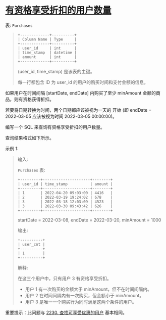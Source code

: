 #  [有资格享受折扣的用户数量](https://leetcode.cn/problems/the-number-of-users-that-are-eligible-for-discount)

表: `Purchases`
> ```
> +-------------+----------+
> | Column Name | Type     |
> +-------------+----------+
> | user_id     | int      |
> | time_stamp  | datetime |
> | amount      | int      |
> +-------------+----------+
> ```
> (user_id, time_stamp) 是该表的主键。
> 
> 每一行都包含 ID 为 user_id 的用户的购买时间和支付金额的信息。
 

如果用户在时间间隔 [startDate, endDate] 内购买了至少 minAmount 金额的商品，则有资格获得折扣。

若要将日期转换为时间，两个日期都应该被视为一天的 开始 (即 endDate = 2022-03-05 应该被视为时间 2022-03-05 00:00:00)。

编写一个 SQL 来查询有资格享受折扣的用户数量。

查询结果格式如下所示。

 

示例 1:

> 输入: 
> 
> `Purchases` 表:
> ```
> +---------+---------------------+--------+
> | user_id | time_stamp          | amount |
> +---------+---------------------+--------+
> | 1       | 2022-04-20 09:03:00 | 4416   |
> | 2       | 2022-03-19 19:24:02 | 678    |
> | 3       | 2022-03-18 12:03:09 | 4523   |
> | 3       | 2022-03-30 09:43:42 | 626    |
> +---------+---------------------+--------+
> ```
> startDate = 2022-03-08, endDate = 2022-03-20, minAmount = 1000
> 
> 输出: 
> ```
> +----------+
> | user_cnt |
> +----------+
> | 1        |
> +----------+
> ```
> 解释:
> 
> 在这三个用户中，只有用户 3 有资格享受折扣。
>  - 用户 1 有一次购买的金额大于 minAmount，但不在时间间隔内。
>  - 用户 2 在时间间隔内有一次购买，但金额小于 minAmount。
>  - 用户 3 是唯一一个购买行为同时满足这两个条件的用户。
 

重要提示：此问题与 [2230. 查找可享受优惠的用户](../2230) 基本相同。